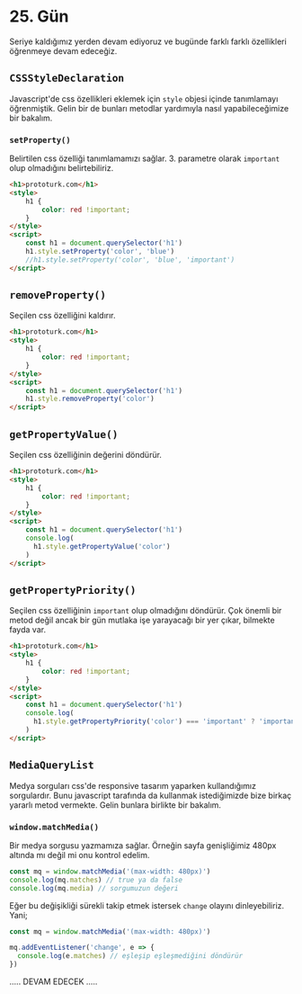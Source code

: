# 25. Gün

Seriye kaldığımız yerden devam ediyoruz ve bugünde farklı farklı özellikleri öğrenmeye devam edeceğiz.

## `CSSStyleDeclaration`

Javascript'de css özellikleri eklemek için `style` objesi içinde tanımlamayı öğrenmiştik. Gelin bir de bunları metodlar yardımıyla nasıl yapabileceğimize bir bakalım.

### `setProperty()`

Belirtilen css özelliği tanımlamamızı sağlar. 3. parametre olarak `important` olup olmadığını belirtebiliriz.

```html
<h1>prototurk.com</h1>
<style>
    h1 {
        color: red !important;
    }
</style>
<script>
    const h1 = document.querySelector('h1')
    h1.style.setProperty('color', 'blue')
    //h1.style.setProperty('color', 'blue', 'important')
</script>
```

## `removeProperty()`

Seçilen css özelliğini kaldırır. 

```html
<h1>prototurk.com</h1>
<style>
    h1 {
        color: red !important;
    }
</style>
<script>
    const h1 = document.querySelector('h1')
    h1.style.removeProperty('color')
</script>
```

## `getPropertyValue()`

Seçilen css özelliğinin değerini döndürür.

```html
<h1>prototurk.com</h1>
<style>
    h1 {
        color: red !important;
    }
</style>
<script>
    const h1 = document.querySelector('h1')
    console.log(
      h1.style.getPropertyValue('color')
    )
</script>
```

## `getPropertyPriority()`

Seçilen css özelliğinin `important` olup olmadığını döndürür. Çok önemli bir metod değil ancak bir gün mutlaka işe yarayacağı bir yer çıkar, bilmekte fayda var.

```html
<h1>prototurk.com</h1>
<style>
    h1 {
        color: red !important;
    }
</style>
<script>
    const h1 = document.querySelector('h1')
    console.log(
      h1.style.getPropertyPriority('color') === 'important' ? 'important kullanilmis' : 'cokta onemli degil!'
    )
</script>
```

## `MediaQueryList`

Medya sorguları css'de responsive tasarım yaparken kullandığımız sorgulardır. Bunu javascript tarafında da kullanmak istediğimizde bize birkaç yararlı metod vermekte. Gelin bunlara birlikte bir bakalım.

### `window.matchMedia()`

Bir medya sorgusu yazmamıza sağlar. Örneğin sayfa genişliğimiz 480px altında mı değil mi onu kontrol edelim.

```js
const mq = window.matchMedia('(max-width: 480px)')
console.log(mq.matches) // true ya da false
console.log(mq.media) // sorgumuzun değeri
```

Eğer bu değişikliği sürekli takip etmek istersek `change` olayını dinleyebiliriz. Yani;

```js
const mq = window.matchMedia('(max-width: 480px)')

mq.addEventListener('change', e => {
  console.log(e.matches) // eşleşip eşleşmediğini döndürür
})
```

..... DEVAM EDECEK .....
